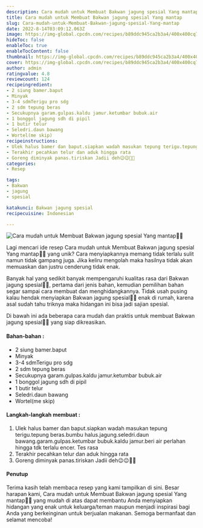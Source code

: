 ```yaml
---
description: Cara mudah untuk Membuat Bakwan jagung spesial Yang mantap"
title: Cara mudah untuk Membuat Bakwan jagung spesial Yang mantap
slug: Cara-mudah-untuk-Membuat-Bakwan-jagung-spesial-Yang-mantap
date: 2022-8-14T03:09:12.063Z
image: https://img-global.cpcdn.com/recipes/b89ddc945ca2b3a4/400x400cq70/photo.jpg
hideToc: false
enableToc: true
enableTocContent: false
thumbnail: https://img-global.cpcdn.com/recipes/b89ddc945ca2b3a4/400x400cq70/photo.jpg
cover: https://img-global.cpcdn.com/recipes/b89ddc945ca2b3a4/400x400cq70/photo.jpg
author: admin
ratingvalue: 4.8
reviewcount: 124
recipeingredient:
- 2 siung bamer.baput
- Minyak
- 3-4 sdmTerigu pro sdg
- 2 sdm tepung beras
- Secukupnya garam.gulpas.kaldu jamur.ketumbar bubuk.air
- 1 bonggol jagung sdh di pipil
- 1 butir telur
- Seledri.daun bawang
- Wortel(me skip)
recipeinstructions:
- Ulek halus bamer dan baput.siapkan wadah masukan tepung terigu.tepung beras.bumbu halus.jagung.seledri.daun bawang.garam.gulpas.ketumbar bubuk.kaldu jamur.beri air perlahan hingga tdk terlalu encer. Tes rasa
- Terakhir pecahkan telur dan aduk hingga rata
- Goreng diminyak panas.tiriskan Jadii deh😉😉🤤🤭
categories:
- Resep

tags:
- Bakwan
- jagung
- spesial

katakunci: Bakwan jagung spesial
recipecuisine: Indonesian

---
```


![Cara mudah untuk Membuat Bakwan jagung spesial Yang mantap👩‍🍳](https://img-global.cpcdn.com/recipes/b89ddc945ca2b3a4/400x400cq70/photo.jpg)

Lagi mencari ide resep Cara mudah untuk Membuat Bakwan jagung spesial Yang mantap👩‍🍳 yang unik? Cara menyiapkannya memang tidak terlalu sulit namun tidak gampang juga. Jika keliru mengolah maka hasilnya tidak akan memuaskan dan justru cenderung tidak enak.

Banyak hal yang sedikit banyak mempengaruhi kualitas rasa dari Bakwan jagung spesial👩‍🍳, pertama dari jenis bahan, kemudian pemilihan bahan segar sampai cara membuat dan menghidangkannya. Tidak usah pusing kalau hendak menyiapkan Bakwan jagung spesial👩‍🍳 enak di rumah, karena asal sudah tahu triknya maka hidangan ini bisa jadi sajian spesial.

Di bawah ini ada beberapa cara mudah dan praktis untuk membuat Bakwan jagung spesial👩‍🍳 yang siap dikreasikan.

<!--inarticleads1-->

#### Bahan-bahan :

- 2 siung bamer.baput
- Minyak
- 3-4 sdmTerigu pro sdg
- 2 sdm tepung beras
- Secukupnya garam.gulpas.kaldu jamur.ketumbar bubuk.air
- 1 bonggol jagung sdh di pipil
- 1 butir telur
- Seledri.daun bawang
- Wortel(me skip)

<!--inarticleads2-->

#### Langkah-langkah membuat :

1. Ulek halus bamer dan baput.siapkan wadah masukan tepung terigu.tepung beras.bumbu halus.jagung.seledri.daun bawang.garam.gulpas.ketumbar bubuk.kaldu jamur.beri air perlahan hingga tdk terlalu encer. Tes rasa
1. Terakhir pecahkan telur dan aduk hingga rata
1. Goreng diminyak panas.tiriskan Jadii deh😉😉🤤🤭

#### Penutup

Terima kasih telah membaca resep yang kami tampilkan di sini. Besar harapan kami, Cara mudah untuk Membuat Bakwan jagung spesial Yang mantap👩‍🍳 yang mudah di atas dapat membantu Anda menyiapkan hidangan yang enak untuk keluarga/teman maupun menjadi inspirasi bagi Anda yang berkeinginan untuk berjualan makanan. Semoga bermanfaat dan selamat mencoba!